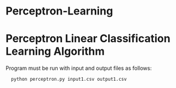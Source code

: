 # Perceptron-Learning
# Perceptron Linear Classification Learning Algorithm

Program must be run with input and output files as follows:
      
      python perceptron.py input1.csv output1.csv
